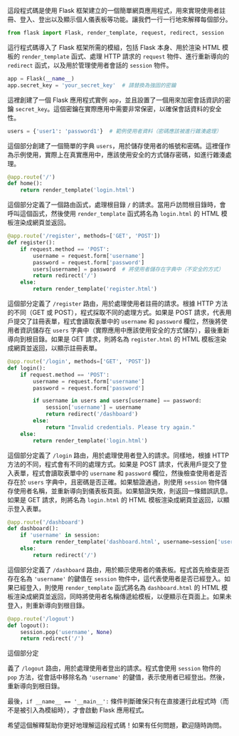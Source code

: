 這段程式碼是使用 Flask 框架建立的一個簡單網頁應用程式，用來實現使用者註冊、登入、登出以及顯示個人儀表板等功能。讓我們一行一行地來解釋每個部分。

```python
from flask import Flask, render_template, request, redirect, session
```

這行程式碼導入了 Flask 框架所需的模組，包括 Flask 本身、用於渲染 HTML 模板的 `render_template` 函式、處理 HTTP 請求的 `request` 物件、進行重新導向的 `redirect` 函式，以及用於管理使用者會話的 `session` 物件。

```python
app = Flask(__name__)
app.secret_key = 'your_secret_key'  # 請替換為強固的密鑰
```

這裡創建了一個 Flask 應用程式實例 `app`，並且設置了一個用來加密會話資訊的密鑰 `secret_key`。這個密鑰在實際應用中需要非常保密，以確保會話資料的安全性。

```python
users = {'user1': 'password1'}  # 範例使用者資料（密碼應該被進行雜湊處理）
```

這個部分創建了一個簡單的字典 `users`，用於儲存使用者的帳號和密碼。這裡僅作為示例使用，實際上在真實應用中，應該使用安全的方式儲存密碼，如進行雜湊處理。

```python
@app.route('/')
def home():
    return render_template('login.html')
```

這個部分定義了一個路由函式，處理根目錄 `/` 的請求。當用戶訪問根目錄時，會呼叫這個函式，然後使用 `render_template` 函式將名為 `login.html` 的 HTML 模板渲染成網頁並返回。

```python
@app.route('/register', methods=['GET', 'POST'])
def register():
    if request.method == 'POST':
        username = request.form['username']
        password = request.form['password']
        users[username] = password  # 將使用者儲存在字典中（不安全的方式）
        return redirect('/')
    else:
        return render_template('register.html')
```

這個部分定義了 `/register` 路由，用於處理使用者註冊的請求。根據 HTTP 方法的不同（GET 或 POST），程式採取不同的處理方式。如果是 POST 請求，代表用戶提交了註冊表單，程式會讀取表單中的 `username` 和 `password` 欄位，然後將使用者資訊儲存在 `users` 字典中（實際應用中應該使用安全的方式儲存），最後重新導向到根目錄。如果是 GET 請求，則將名為 `register.html` 的 HTML 模板渲染成網頁並返回，以顯示註冊表單。

```python
@app.route('/login', methods=['GET', 'POST'])
def login():
    if request.method == 'POST':
        username = request.form['username']
        password = request.form['password']

        if username in users and users[username] == password:
            session['username'] = username
            return redirect('/dashboard')
        else:
            return "Invalid credentials. Please try again."
    else:
        return render_template('login.html')
```

這個部分定義了 `/login` 路由，用於處理使用者登入的請求。同樣地，根據 HTTP 方法的不同，程式會有不同的處理方式。如果是 POST 請求，代表用戶提交了登入表單，程式會讀取表單中的 `username` 和 `password` 欄位，然後檢查使用者是否存在於 `users` 字典中，且密碼是否正確。如果驗證通過，則使用 `session` 物件儲存使用者名稱，並重新導向到儀表板頁面。如果驗證失敗，則返回一條錯誤訊息。如果是 GET 請求，則將名為 `login.html` 的 HTML 模板渲染成網頁並返回，以顯示登入表單。

```python
@app.route('/dashboard')
def dashboard():
    if 'username' in session:
        return render_template('dashboard.html', username=session['username'])
    else:
        return redirect('/')
```

這個部分定義了 `/dashboard` 路由，用於顯示使用者的儀表板。程式首先檢查是否存在名為 `'username'` 的鍵值在 `session` 物件中，這代表使用者是否已經登入。如果已經登入，則使用 `render_template` 函式將名為 `dashboard.html` 的 HTML 模板渲染成網頁並返回，同時將使用者名稱傳遞給模板，以便顯示在頁面上。如果未登入，則重新導向到根目錄。

```python
@app.route('/logout')
def logout():
    session.pop('username', None)
    return redirect('/')
```

這個部分定

義了 `/logout` 路由，用於處理使用者登出的請求。程式會使用 `session` 物件的 `pop` 方法，從會話中移除名為 `'username'` 的鍵值，表示使用者已經登出。然後，重新導向到根目錄。

最後，`if __name__ == '__main__':` 條件判斷確保只有在直接運行此程式時（而不是被引入為模組時），才會啟動 Flask 應用程式。

希望這個解釋幫助你更好地理解這段程式碼！如果有任何問題，歡迎隨時詢問。